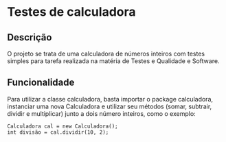 # Testes de calculadora

## Descrição
O projeto se trata de uma calculadora de números inteiros com testes simples para tarefa realizada na matéria de Testes e Qualidade e Software.

## Funcionalidade
Para utilizar a classe calculadora, basta importar o package calculadora, instanciar uma nova Calculadora e utilizar seu métodos (somar, subtrair, dividir e multiplicar) junto a dois número inteiros, como o exemplo: 
```
Calculadora cal = new Calculadora();    
int divisão = cal.dividir(10, 2);
```
